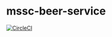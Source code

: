 # mssc-beer-service

[![CircleCI](https://circleci.com/gh/thongchaiSH/mssc-beer-service.svg?style=svg)](https://circleci.com/gh/thongchaiSH/mssc-beer-service)